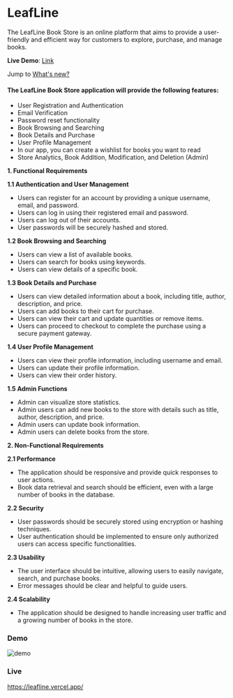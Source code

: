 # LeafLine

The LeafLine Book Store is an online platform that aims to provide a user-friendly and efficient way for customers to explore, purchase, and manage books.

**Live Demo**: [Link](https://leafline.vercel.app/)

Jump to [What's new?](https://github.com/hossainchisty/LeafLine-Client/blob/master/CHANGELOG.md)


#### The LeafLine Book Store application will provide the following features:

- User Registration and Authentication
- Email Verification
- Password reset functionality
- Book Browsing and Searching
- Book Details and Purchase
- User Profile Management
- In our app, you can create a wishlist for books you want to read
- Store Analytics, Book Addition, Modification, and Deletion (Admin)

**1. Functional Requirements**

**1.1 Authentication and User Management**

- Users can register for an account by providing a unique username, email, and password.
- Users can log in using their registered email and password.
- Users can log out of their accounts.
- User passwords will be securely hashed and stored.

**1.2 Book Browsing and Searching**

- Users can view a list of available books.
- Users can search for books using keywords.
- Users can view details of a specific book.

**1.3 Book Details and Purchase**

- Users can view detailed information about a book, including title, author, description, and price.
- Users can add books to their cart for purchase.
- Users can view their cart and update quantities or remove items.
- Users can proceed to checkout to complete the purchase using a secure payment gateway.

**1.4 User Profile Management**

- Users can view their profile information, including username and email.
- Users can update their profile information.
- Users can view their order history.

**1.5 Admin Functions**

- Admin can visualize store statistics.
- Admin users can add new books to the store with details such as title, author, description, and price.
- Admin users can update book information.
- Admin users can delete books from the store.

**2. Non-Functional Requirements**

**2.1 Performance**

- The application should be responsive and provide quick responses to user actions.
- Book data retrieval and search should be efficient, even with a large number of books in the database.

**2.2 Security**

- User passwords should be securely stored using encryption or hashing techniques.
- User authentication should be implemented to ensure only authorized users can access specific functionalities.

**2.3 Usability**

- The user interface should be intuitive, allowing users to easily navigate, search, and purchase books.
- Error messages should be clear and helpful to guide users.

**2.4 Scalability**

- The application should be designed to handle increasing user traffic and a growing number of books in the store.
  
### Demo

![demo](https://github.com/hossainchisty/LeafLine-Client/assets/62835101/971b7835-9a83-491b-8dcf-503e95bc6daa)


### Live

https://leafline.vercel.app/
